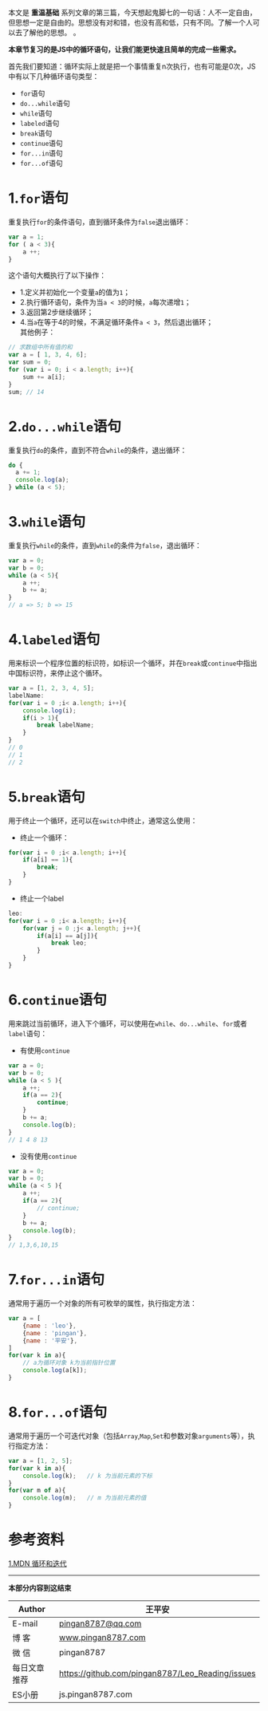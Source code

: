 本文是 **重温基础** 系列文章的第三篇，今天想起鬼脚七的一句话：人不一定自由，但思想一定是自由的。思想没有对和错，也没有高和低，只有不同。了解一个人可以去了解他的思想。
。   

**本章节复习的是JS中的循环语句，让我们能更快速且简单的完成一些需求。**    

首先我们要知道：循环实际上就是把一个事情重复n次执行，也有可能是0次，JS中有以下几种循环语句类型：  
* `for`语句
* `do...while`语句
* `while`语句
* `labeled`语句
* `break`语句
* `continue`语句
* `for...in`语句
* `for...of`语句

# 1.`for`语句  
重复执行`for`的条件语句，直到循环条件为`false`退出循环：   
```js
var a = 1;
for ( a < 3){
    a ++;
}
```
这个语句大概执行了以下操作：   
* 1.定义并初始化一个变量`a`的值为`1`；  
* 2.执行循环语句，条件为当`a < 3`的时候，`a`每次递增`1`； 
* 3.返回第2步继续循环；   
* 4.当`a`在等于4的时候，不满足循环条件`a < 3`，然后退出循环；  
其他例子：  
```js
// 求数组中所有值的和
var a = [ 1, 3, 4, 6];
var sum = 0;
for (var i = 0; i < a.length; i++){
    sum += a[i];
}
sum; // 14
```

# 2.`do...while`语句
重复执行`do`的条件，直到不符合`while`的条件，退出循环：   
```js
do {
  a += 1;
  console.log(a);
} while (a < 5);
```

# 3.`while`语句
重复执行`while`的条件，直到`while`的条件为`false`，退出循环：   
```js
var a = 0;
var b = 0;
while (a < 5){
    a ++;
    b += a;
}
// a => 5; b => 15
```

# 4.`labeled`语句
用来标识一个程序位置的标识符，如标识一个循环，并在`break`或`continue`中指出中国标识符，来停止这个循环。   
```js
var a = [1, 2, 3, 4, 5];
labelName:
for(var i = 0 ;i< a.length; i++){
    console.log(i);
    if(i > 1){
        break labelName;
    }
}
// 0
// 1
// 2
```

# 5.`break`语句
用于终止一个循环，还可以在`switch`中终止，通常这么使用：  
* 终止一个循环：   
```js
for(var i = 0 ;i< a.length; i++){
    if(a[i] == 1){
        break;
    }
}
```
* 终止一个label
```js
leo:
for(var i = 0 ;i< a.length; i++){
    for(var j = 0 ;j< a.length; j++){
        if(a[i] == a[j]){
            break leo;
        }
    }
}
```

# 6.`continue`语句
用来跳过当前循环，进入下个循环，可以使用在`while`、`do...while`、`for`或者`label`语句：  
* 有使用`continue`    
```js
var a = 0;
var b = 0;
while (a < 5 ){
    a ++;
    if(a == 2){
        continue;
    }
    b += a;
    console.log(b);
}
// 1 4 8 13
```
* 没有使用`continue`   
```js
var a = 0;
var b = 0;
while (a < 5 ){
    a ++;
    if(a == 2){
        // continue;
    }
    b += a;
    console.log(b);
}
// 1,3,6,10,15
```

# 7.`for...in`语句
通常用于遍历一个对象的所有可枚举的属性，执行指定方法：  
```js
var a = [
    {name : 'leo'},
    {name : 'pingan'},
    {name : '平安'},
]
for(var k in a){
    // a为循环对象 k为当前指针位置
    console.log(a[k]);
}
```

# 8.`for...of`语句
通常用于遍历一个可迭代对象（包括`Array`,`Map`,`Set`和参数对象`arguments`等），执行指定方法：  
```js
var a = [1, 2, 5];
for(var k in a){
    console.log(k);   // k 为当前元素的下标
}
for(var m of a){
    console.log(m);   // m 为当前元素的值
}
```



# 参考资料
[1.MDN 循环和迭代](https://developer.mozilla.org/zh-CN/docs/Web/JavaScript/Guide/Loops_and_iteration)

---
**本部分内容到这结束**

|Author|王平安|
|---|---|
|E-mail|pingan8787@qq.com|
|博  客|www.pingan8787.com|
|微  信|pingan8787|
|每日文章推荐|https://github.com/pingan8787/Leo_Reading/issues|
|ES小册|js.pingan8787.com|